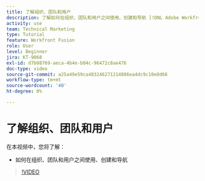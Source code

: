 ```yaml
---
title: 了解组织、团队和用户
description: 了解如何在组织、团队和用户之间使用、创建和导航 [!DNL Adobe Workfront Fusion].
activity: use
team: Technical Marketing
type: Tutorial
feature: Workfront Fusion
role: User
level: Beginner
jira: KT-9068
exl-id: d7b08769-aeca-4b4e-b04c-96472c8ae476
doc-type: video
source-git-commit: a25a49e59ca483246271214886ea4dc9c10e8d66
workflow-type: tm+mt
source-wordcount: '40'
ht-degree: 0%

---
```


# 了解组织、团队和用户

在本视频中，您将了解：

* 如何在组织、团队和用户之间使用、创建和导航

>[!VIDEO](https://video.tv.adobe.com/v/335309/?quality=12&learn=on)
